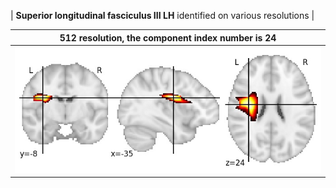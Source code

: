 


| **Superior longitudinal fasciculus III LH** identified on various resolutions |

| 512 resolution, the component index number is 24|  
|:---:|  
| ![Component 512](../512/final/24.jpg "From component 512: Superior longitudinal fasciculus III LH") |